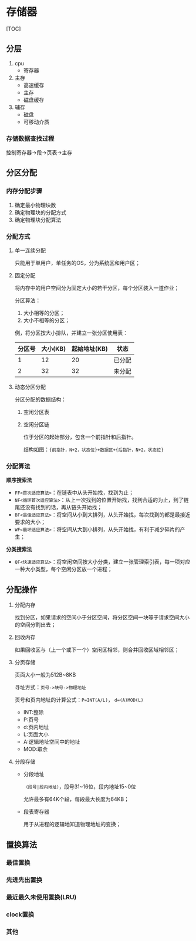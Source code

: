 # 存储器

[TOC]

## 分层

1. cpu
   - 寄存器
2. 主存
   - 高速缓存
   - 主存
   - 磁盘缓存
3. 辅存
   - 磁盘
   - 可移动介质

### 存储数据查找过程

控制寄存器->段->页表->主存



## 分区分配

### 内存分配步骤

1. 确定最小物理块数
2. 确定物理块的分配方式
3. 确定物理块分配算法

### 分配方式

1. 单一连续分配

   只能用于单用户，单任务的OS，分为系统区和用户区；

2. 固定分配

   将内存中的用户空间分为固定大小的若干分区，每个分区装入一道作业；

   分区算法：

   1. 大小相等的分区；
   2. 大小不相等的分区；

   例，将分区按大小排队，并建立一张分区使用表：

   | 分区号 | 大小(KB) | 起始地址(KB) | 状态   |
   | ------ | -------- | ------------ | ------ |
   | 1      | 12       | 20           | 已分配 |
   | 2      | 32       | 32           | 未分配 |

3. 动态分区分配

   分区分配的数据结构：

   1. 空闲分区表

   2. 空闲分区链

      位于分区的起始部分，包含一个前指针和后指针。

      结构如图：`{前指针，N+2，状态位}+数据区+{后指针，N+2，状态位}`

### 分配算法

**顺序搜索法**

- `FF<首次适应算法>`：在链表中从头开始找，找到为止；
- `NF<循环首次适应算法>`：从上一次找到的位置开始找，找到合适的为止，到了链尾还没有找到的话，再从链头开始找；
- `BF<最佳适应算法>`：将空间从小到大排列，从头开始找，每次找到的都是最接近要求的大小；
- `WF<最坏适应算法>`：将空间从大到小排列，从头开始找，有利于减少碎片的产生；

**分类搜索法**

- `QF<快速适应算法>`：将空闲空间按大小分类，建立一张管理索引表，每一项对应一种大小类型，每个空闲分区放一个进程；



## 分配操作

1. 分配内存

   找到分区，如果请求的空间小于分区空间，将分区空间一块等于请求空间大小的空间分割出去；

2. 回收内存

   如果回收区与（上一个或下一个）空闲区相邻，则合并回收区域相邻区；

3. 分页存储

   页面大小一般为512B~8KB

   寻址方式：`页号->块号->物理地址`

   页号和页内地址的计算公式：`P=INT(A/L)`，  `d=(A)MOD(L)`

   - INT:整除
   - P:页号
   - d:页内地址
   - L:页面大小
   - A:逻辑地址空间中的地址
   - MOD:取余

4. 分段存储

   - 分段地址

     `（段号|段内地址）`，段号31~16位，段内地址15~0位

     允许最多有64K个段，每段最大长度为64KB；

   - 段表寄存器

     用于从进程的逻辑地知道物理地址的变换；



## 置换算法

### 最佳置换

### 先进先出置换

### 最近最久未使用置换(LRU)

### clock置换

### 其他

